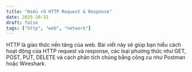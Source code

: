 ```yaml
---
title: "Hiểu rõ HTTP Request & Response"
date: 2025-10-31
draft: false
tags: ["http", "web", "network"]
---
```


HTTP là giao thức nền tảng của web. Bài viết này sẽ giúp bạn hiểu cách hoạt động của HTTP request và response, các loại phương thức như GET, POST, PUT, DELETE và cách phân tích chúng bằng công cụ như Postman hoặc Wireshark.